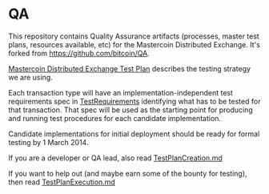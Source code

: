 QA
==

This repository contains Quality Assurance artifacts (processes, master test plans, resources available, etc)
for the Mastercoin Distributed Exchange. It's forked from https://github.com/bitcoin/QA.

[Mastercoin Distributed Exchange Test Plan](MastercoinDistributedExchangeTestPlan.md) describes the testing strategy we are using.

Each transaction type will have an implementation-independent test requirements spec in [TestRequirements](TestRequirements) identifying what has to be tested for that transaction. That spec will be used as the starting point for producing and running test procedures for each candidate implementation.

Candidate implementations for initial deployment should be ready for formal testing by 1 March 2014. 

If you are a developer or QA lead, also read
[TestPlanCreation.md](TestPlanCreation.md)

If you want to help out (and maybe earn some of the bounty for testing), then read [TestPlanExecution.md](TestPlanExecution.md)
